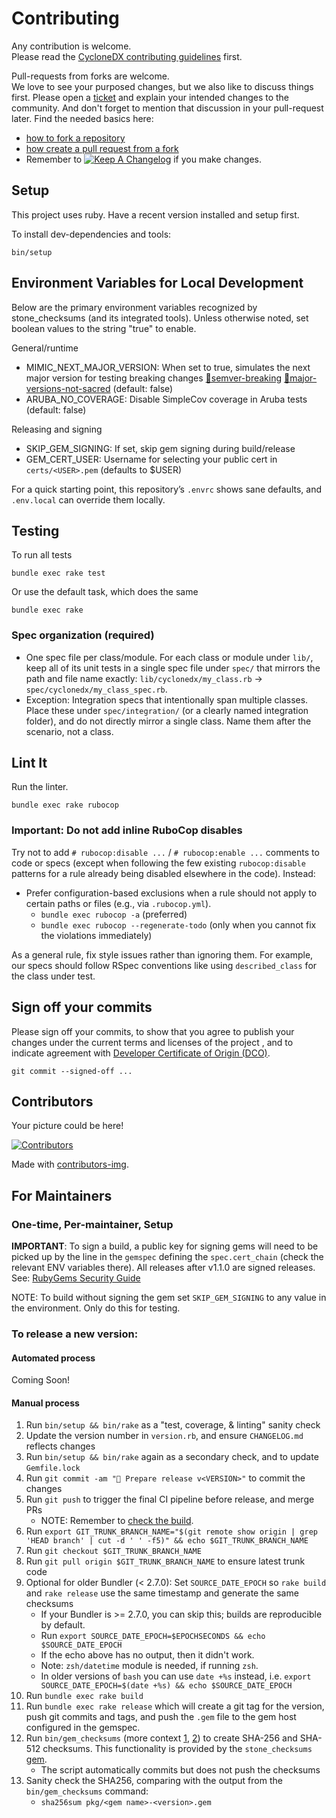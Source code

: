 # Contributing

Any contribution is welcome.  
Please read the [CycloneDX contributing guidelines](https://github.com/CycloneDX/.github/blob/master/CONTRIBUTING.md) first.

Pull-requests from forks are welcome.  
We love to see your purposed changes, but we also like to discuss things first. Please open a [ticket][📜src-gh] and explain your intended changes to the community. And don't forget to mention that discussion in your pull-request later. 
Find the needed basics here:
* [how to fork a repository](https://docs.github.com/en/pull-requests/collaborating-with-pull-requests/working-with-forks/fork-a-repo)
* [how create a pull request from a fork](https://docs.github.com/en/pull-requests/collaborating-with-pull-requests/proposing-changes-to-your-work-with-pull-requests/creating-a-pull-request-from-a-fork)
* Remember to [![Keep A Changelog][📗keep-changelog-img]][📗keep-changelog] if you make changes.

## Setup

This project uses ruby. Have a recent version installed and setup first.

To install dev-dependencies and tools:

```shell
bin/setup
```

## Environment Variables for Local Development

Below are the primary environment variables recognized by stone_checksums (and its integrated tools). Unless otherwise noted, set boolean values to the string "true" to enable.

General/runtime
- MIMIC_NEXT_MAJOR_VERSION: When set to true, simulates the next major version for testing breaking changes [📌semver-breaking] [📌major-versions-not-sacred] (default: false)
- ARUBA_NO_COVERAGE: Disable SimpleCov coverage in Aruba tests (default: false)

Releasing and signing
- SKIP_GEM_SIGNING: If set, skip gem signing during build/release
- GEM_CERT_USER: Username for selecting your public cert in `certs/<USER>.pem` (defaults to $USER)

For a quick starting point, this repository’s `.envrc` shows sane defaults, and `.env.local` can override them locally.

## Testing

To run all tests

```console
bundle exec rake test
```

Or use the default task, which does the same

```console
bundle exec rake
```

### Spec organization (required)

- One spec file per class/module. For each class or module under `lib/`, keep all of its unit tests in a single spec file under `spec/` that mirrors the path and file name exactly: `lib/cyclonedx/my_class.rb` -> `spec/cyclonedx/my_class_spec.rb`.
- Exception: Integration specs that intentionally span multiple classes. Place these under `spec/integration/` (or a clearly named integration folder), and do not directly mirror a single class. Name them after the scenario, not a class.

## Lint It

Run the linter.

```console
bundle exec rake rubocop
```

### Important: Do not add inline RuboCop disables

Try not to add `# rubocop:disable ...` / `# rubocop:enable ...` comments to code or specs (except when following the few existing `rubocop:disable` patterns for a rule already being disabled elsewhere in the code). Instead:

- Prefer configuration-based exclusions when a rule should not apply to certain paths or files (e.g., via `.rubocop.yml`).
  - `bundle exec rubocop -a` (preferred)
  - `bundle exec rubocop --regenerate-todo` (only when you cannot fix the violations immediately)

As a general rule, fix style issues rather than ignoring them. For example, our specs should follow RSpec conventions like using `described_class` for the class under test.

## Sign off your commits

Please sign off your commits, to show that you agree to publish your changes under the current terms and licenses of the project
, and to indicate agreement with [Developer Certificate of Origin (DCO)](https://developercertificate.org/).

```shell
git commit --signed-off ...
```

## Contributors

Your picture could be here!

[![Contributors][🖐contributors-img]][🖐contributors]

Made with [contributors-img][🖐contrib-rocks].

## For Maintainers

### One-time, Per-maintainer, Setup

**IMPORTANT**: To sign a build,
a public key for signing gems will need to be picked up by the line in the
`gemspec` defining the `spec.cert_chain` (check the relevant ENV variables there).
All releases after v1.1.0 are signed releases.
See: [RubyGems Security Guide][🔒️rubygems-security-guide]

NOTE: To build without signing the gem set `SKIP_GEM_SIGNING` to any value in the environment. Only do this for testing.

### To release a new version:

#### Automated process

Coming Soon!

#### Manual process

1. Run `bin/setup && bin/rake` as a "test, coverage, & linting" sanity check
2. Update the version number in `version.rb`, and ensure `CHANGELOG.md` reflects changes
3. Run `bin/setup && bin/rake` again as a secondary check, and to update `Gemfile.lock`
4. Run `git commit -am "🔖 Prepare release v<VERSION>"` to commit the changes
5. Run `git push` to trigger the final CI pipeline before release, and merge PRs
    - NOTE: Remember to [check the build][🧪build].
6. Run `export GIT_TRUNK_BRANCH_NAME="$(git remote show origin | grep 'HEAD branch' | cut -d ' ' -f5)" && echo $GIT_TRUNK_BRANCH_NAME`
7. Run `git checkout $GIT_TRUNK_BRANCH_NAME`
8. Run `git pull origin $GIT_TRUNK_BRANCH_NAME` to ensure latest trunk code
9. Optional for older Bundler (< 2.7.0): Set `SOURCE_DATE_EPOCH` so `rake build` and `rake release` use the same timestamp and generate the same checksums
    - If your Bundler is >= 2.7.0, you can skip this; builds are reproducible by default.
    - Run `export SOURCE_DATE_EPOCH=$EPOCHSECONDS && echo $SOURCE_DATE_EPOCH`
    - If the echo above has no output, then it didn't work.
    - Note: `zsh/datetime` module is needed, if running `zsh`.
    - In older versions of `bash` you can use `date +%s` instead, i.e. `export SOURCE_DATE_EPOCH=$(date +%s) && echo $SOURCE_DATE_EPOCH`
10. Run `bundle exec rake build`
11. Run `bundle exec rake release` which will create a git tag for the version,
    push git commits and tags, and push the `.gem` file to the gem host configured in the gemspec.
12. Run `bin/gem_checksums` (more context [1][🔒️rubygems-checksums-pr], [2][🔒️rubygems-guides-pr])
    to create SHA-256 and SHA-512 checksums. This functionality is provided by the `stone_checksums`
    [gem][💎stone_checksums].
    - The script automatically commits but does not push the checksums
13. Sanity check the SHA256, comparing with the output from the `bin/gem_checksums` command:
    - `sha256sum pkg/<gem name>-<version>.gem`

[📜src-gh]: https://github.com/CycloneDX/cyclonedx-ruby-gem
[🧪build]: https://github.com/CycloneDX/cyclonedx-ruby-gem/actions
[🤝conduct]: https://gitlab.com/CycloneDX/cyclonedx-ruby-gem/-/blob/main/CODE_OF_CONDUCT.md
[🖐contrib-rocks]: https://contrib.rocks
[🖐contributors]: https://github.com/CycloneDX/cyclonedx-ruby-gem/graphs/contributors
[🖐contributors-img]: https://contrib.rocks/image?repo=CycloneDX/cyclonedx-ruby-gem
[💎gem-coop]: https://gem.coop
[🔒️rubygems-security-guide]: https://guides.rubygems.org/security/#building-gems
[🔒️rubygems-checksums-pr]: https://github.com/rubygems/rubygems/pull/6022
[🔒️rubygems-guides-pr]: https://github.com/rubygems/guides/pull/325
[💎stone_checksums]: https://github.com/galtzo-floss/stone_checksums
[📗keep-changelog]: https://keepachangelog.com/en/1.0.0/
[📗keep-changelog-img]: https://img.shields.io/badge/keep--a--changelog-1.0.0-FFDD67.svg?style=flat
[📌semver-breaking]: https://github.com/semver/semver/issues/716#issuecomment-869336139
[📌major-versions-not-sacred]: https://tom.preston-werner.com/2022/05/23/major-version-numbers-are-not-sacred.html
[🏃‍♂️runner-tool-cache]: https://github.com/ruby/ruby-builder/releases/tag/toolcache
